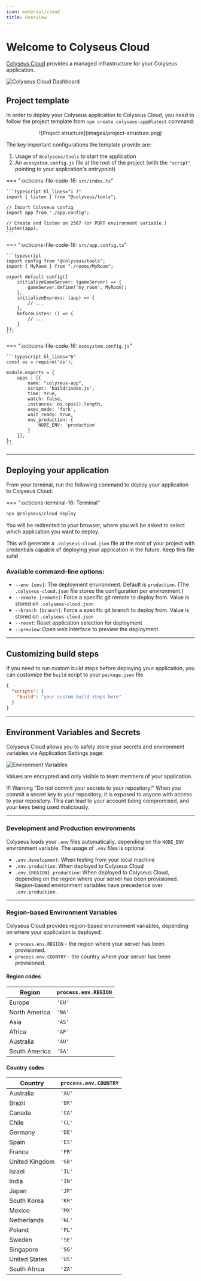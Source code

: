 ```yaml
---
icon: material/cloud
title: Overview
---
```


# Welcome to Colyseus Cloud

[Colyseus Cloud](https://cloud.colyseus.io/) provides a managed infrastructure for your Colyseus application.

![Colyseus Cloud Dashboard](images/dashboard.png)

## Project template

In order to deploy your Colyseus application to Colyseus Cloud, you need to follow the project template from `npm create colyseus-app@latest` command:

<center>
![Project structure](images/project-structure.png)
</center>

The key important configurations the template provide are:

1. Usage of `@colyseus/tools` to start the application
2. An `ecosystem.config.js` file at the root of the project (with the `"script"` pointing to your application's entrypoint)

=== ":octicons-file-code-16: `src/index.ts`"

    ```typescript hl_lines="1 7"
    import { listen } from "@colyseus/tools";

    // Import Colyseus config
    import app from "./app.config";

    // Create and listen on 2567 (or PORT environment variable.)
    listen(app);
    ```

=== ":octicons-file-code-16: `src/app.config.ts`"

    ```typescript
    import config from "@colyseus/tools";
    import { MyRoom } from "./rooms/MyRoom";

    export default config({
        initializeGameServer: (gameServer) => {
            gameServer.define('my_room', MyRoom);
        },
        initializeExpress: (app) => {
            // ...
        },
        beforeListen: () => {
            // ...
        }
    });
    ```

=== ":octicons-file-code-16: `ecosystem.config.js`"

    ```typescript hl_lines="6"
    const os = require('os');

    module.exports = {
        apps : [{
            name: "colyseus-app",
            script: 'build/index.js',
            time: true,
            watch: false,
            instances: os.cpus().length,
            exec_mode: 'fork',
            wait_ready: true,
            env_production: {
                NODE_ENV: 'production'
            }
        }],
    };
    ```

---

## Deploying your application

From your terminal, run the following command to deploy your application to Colyseus Cloud.

=== ":octicons-terminal-16: Terminal"

``` bash
npx @colyseus/cloud deploy
```

You will be redirected to your browser, where you will be asked to select which application you want to deploy.

This will generate a `.colyseus-cloud.json` file at the root of your project with credentials capable of deploying your application in the future. Keep this file safe!

### Available command-line options:

- `--env [env]`: The deployment environment. Default is `production`. (The `.colyseus-cloud.json` file stores the configuration per environment.)
- `--remote [remote]`: Force a specific git remote to deploy from. Value is stored on `.colyseus-cloud.json`
- `--branch [branch]`: Force a specific git branch to deploy from. Value is stored on `.colyseus-cloud.json`
- `--reset`: Reset application selection for deployment
- `--preview`: Open web interface to preview the deployment.

---

## Customizing build steps

If you need to run custom build steps before deploying your application, you can customize the `build` script to your `package.json` file.

```json hl_lines="3"
{
  "scripts": {
    "build": "your custom build steps here"
  }
}
```

---

## Environment Variables and Secrets

Colyseus Cloud allows you to safely store your secrets and environment variables via Application Settings page:

![Environment Variables](images/environment-variables.png)

Values are encrypted and only visible to team members of your application.

!!! Warning "Do not commit your secrets to your repository!"
    When you commit a secret key to your repository, it is exposed to anyone with access to your repository. This can lead to your account being compromised, and your keys being used maliciously.

---

### Development and Production environments

Colyseus loads your `.env` files automatically, depending on the `NODE_ENV` environment variable. The usage of `.env` files is optional.

- `.env.development`: When testing from your local machine
- `.env.production`: When deployed to Colyseus Cloud
- `.env.{REGION}.production`: When deployed to Colyseus Cloud, depending on the region where your server has been provisioned. Region-based environment variables have precedence over `.env.production`.

---

### Region-based Environment Variables

Colyseus Cloud provides region-based environment variables, depending on where your application is deployed:

- `process.env.REGION` - the region where your server has been provisioned.
- `process.env.COUNTRY` - the country where your server has been provisioned.

#### Region codes

| Region | `process.env.REGION` |
|-|-|
| Europe | `'EU'` |
| North America | `'NA'` |
| Asia | `'AS'` |
| Africa | `'AF'` |
| Australia | `'AU'` |
| South America | `'SA'` |

#### Country codes

| Country | `process.env.COUNTRY` |
|-|-|
| Australia | `'AU'` |
| Brazil | `'BR'` |
| Canada | `'CA'` |
| Chile | `'CL'` |
| Germany | `'DE'` |
| Spain | `'ES'` |
| France | `'FR'` |
| United Kingdom | `'GB'` |
| Israel | `'IL'` |
| India | `'IN'` |
| Japan | `'JP'` |
| South Korea | `'KR'` |
| Mexico | `'MX'` |
| Netherlands | `'NL'` |
| Poland | `'PL'` |
| Sweden | `'SE'` |
| Singapore | `'SG'` |
| United States | `'US'` |
| South Africa | `'ZA'` |
